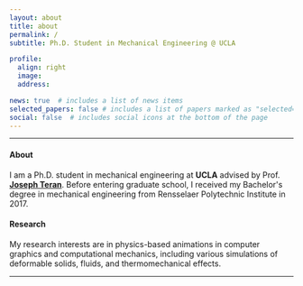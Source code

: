 ```yaml
---
layout: about
title: about
permalink: /
subtitle: Ph.D. Student in Mechanical Engineering @ UCLA

profile:
  align: right
  image: 
  address:

news: true  # includes a list of news items
selected_papers: false # includes a list of papers marked as "selected={true}"
social: false  # includes social icons at the bottom of the page
---
```

---
#### About

I am a Ph.D. student in mechanical engineering at **UCLA** advised by Prof. **[Joseph Teran](https://www.math.ucla.edu/~jteran/)**. Before entering graduate school, I received my Bachelor's degree in mechanical engineering from Rensselaer Polytechnic Institute in 2017.

#### Research

My research interests are in physics-based animations in computer graphics and computational mechanics, including various simulations of deformable solids, fluids, and thermomechanical effects.

---